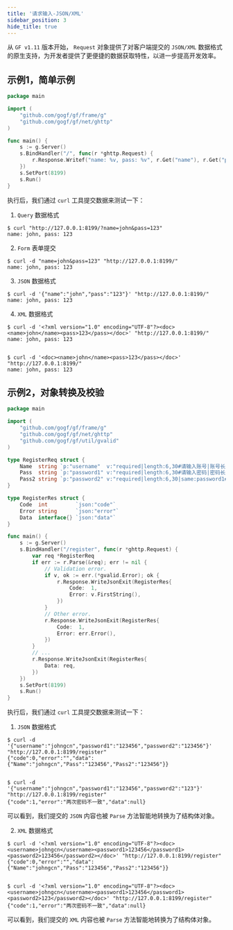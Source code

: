 ```yaml
---
title: '请求输入-JSON/XML'
sidebar_position: 3
hide_title: true
---
```


从 `GF v1.11` 版本开始， `Request` 对象提供了对客户端提交的 `JSON/XML` 数据格式的原生支持，为开发者提供了更便捷的数据获取特性，以进一步提高开发效率。

## 示例1，简单示例

```go
package main

import (
    "github.com/gogf/gf/frame/g"
    "github.com/gogf/gf/net/ghttp"
)

func main() {
    s := g.Server()
    s.BindHandler("/", func(r *ghttp.Request) {
        r.Response.Writef("name: %v, pass: %v", r.Get("name"), r.Get("pass"))
    })
    s.SetPort(8199)
    s.Run()
}

```

执行后，我们通过 `curl` 工具提交数据来测试一下：

1. `Query` 数据格式




```undefined
$ curl "http://127.0.0.1:8199/?name=john&pass=123"
name: john, pass: 123

```

2. `Form` 表单提交




```undefined
$ curl -d "name=john&pass=123" "http://127.0.0.1:8199/"
name: john, pass: 123

```

3. `JSON` 数据格式




```undefined
$ curl -d '{"name":"john","pass":"123"}' "http://127.0.0.1:8199/"
name: john, pass: 123

```

4. `XML` 数据格式




```undefined
$ curl -d '<?xml version="1.0" encoding="UTF-8"?><doc><name>john</name><pass>123</pass></doc>' "http://127.0.0.1:8199/"
name: john, pass: 123


$ curl -d '<doc><name>john</name><pass>123</pass></doc>' "http://127.0.0.1:8199/"
name: john, pass: 123

```


## 示例2，对象转换及校验

```go
package main

import (
    "github.com/gogf/gf/frame/g"
    "github.com/gogf/gf/net/ghttp"
    "github.com/gogf/gf/util/gvalid"
)

type RegisterReq struct {
    Name  string `p:"username"  v:"required|length:6,30#请输入账号|账号长度为:min到:max位"`
    Pass  string `p:"password1" v:"required|length:6,30#请输入密码|密码长度不够"`
    Pass2 string `p:"password2" v:"required|length:6,30|same:password1#请确认密码|密码长度不够|两次密码不一致"`
}

type RegisterRes struct {
    Code  int         `json:"code"`
    Error string      `json:"error"`
    Data  interface{} `json:"data"`
}

func main() {
    s := g.Server()
    s.BindHandler("/register", func(r *ghttp.Request) {
        var req *RegisterReq
        if err := r.Parse(&req); err != nil {
            // Validation error.
            if v, ok := err.(*gvalid.Error); ok {
                r.Response.WriteJsonExit(RegisterRes{
                    Code:  1,
                    Error: v.FirstString(),
                })
            }
            // Other error.
            r.Response.WriteJsonExit(RegisterRes{
                Code:  1,
                Error: err.Error(),
            })
        }
        // ...
        r.Response.WriteJsonExit(RegisterRes{
            Data: req,
        })
    })
    s.SetPort(8199)
    s.Run()
}

```

执行后，我们通过 `curl` 工具提交数据来测试一下：

1. `JSON` 数据格式




```undefined
$ curl -d '{"username":"johngcn","password1":"123456","password2":"123456"}' "http://127.0.0.1:8199/register"
{"code":0,"error":"","data":{"Name":"johngcn","Pass":"123456","Pass2":"123456"}}


$ curl -d '{"username":"johngcn","password1":"123456","password2":"123"}' "http://127.0.0.1:8199/register"
{"code":1,"error":"两次密码不一致","data":null}

```


可以看到，我们提交的 `JSON` 内容也被 `Parse` 方法智能地转换为了结构体对象。

2. `XML` 数据格式




```undefined
$ curl -d '<?xml version="1.0" encoding="UTF-8"?><doc><username>johngcn</username><password1>123456</password1><password2>123456</password2></doc>' "http://127.0.0.1:8199/register"
{"code":0,"error":"","data":{"Name":"johngcn","Pass":"123456","Pass2":"123456"}}


$ curl -d '<?xml version="1.0" encoding="UTF-8"?><doc><username>johngcn</username><password1>123456</password1><password2>123</password2></doc>' "http://127.0.0.1:8199/register"
{"code":1,"error":"两次密码不一致","data":null}

```


可以看到，我们提交的 `XML` 内容也被 `Parse` 方法智能地转换为了结构体对象。